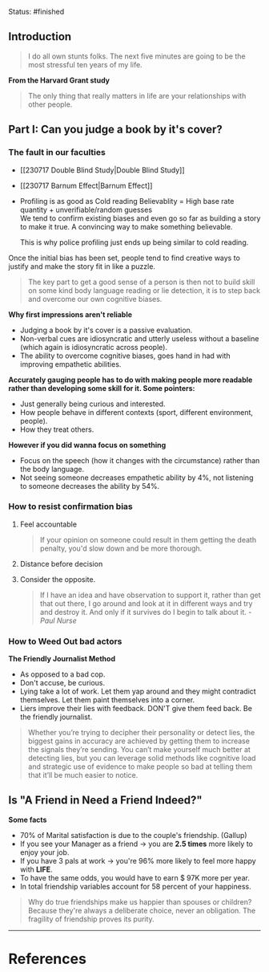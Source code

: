 Status: #finished 

## Introduction 
> I do all own stunts folks. The next five minutes are going to be the most stressful ten years of my life. 

**From the Harvard Grant study**
>The only thing that really matters in life are your relationships with other people. 

## Part I: Can you judge a book by it's cover?
### The fault in our faculties
- [[230717 Double Blind Study|Double Blind Study]]
- [[230717 Barnum Effect|Barnum Effect]]
- Profiling is as good as Cold reading
	Believablity = High base rate quantity + unverifiable/random guesses  
	We tend to confirm existing biases and even go so far as building a story to make it true. A convincing way to make something believable. 
 
	This is why police profiling just ends up being similar to cold reading. 

Once the initial bias has been set, people tend to find creative ways to justify and make the story fit in like a puzzle. 

> The key part to get a good sense of a person is then not to build skill on some kind body language reading or lie detection, it is to step back and overcome our own cognitive biases. 

**Why first impressions aren't reliable**
- Judging a book by it's cover is a passive evaluation. 
- Non-verbal cues are idiosyncratic and utterly useless without a baseline (which again is idiosyncratic across people). 
- The ability to overcome cognitive biases, goes hand in had with improving empathetic abilities.  

**Accurately gauging people has to do with making people more readable rather than developing some skill for it. Some pointers:**
- Just generally being curious and interested. 
- How people behave in different contexts (sport, different environment, people). 
- How they treat others. 

**However if you did wanna focus on something**
- Focus on the speech (how it changes with the circumstance) rather than the body language.  
- Not seeing someone decreases empathetic ability by 4%, not listening to someone decreases the ability by 54%. 

### How to resist confirmation bias
1. Feel accountable 
	> If your opinion on someone could result in them getting the death penalty, you'd slow down and be more thorough. 
	
2. Distance before decision
3. Consider the opposite. 
	> If I have an idea and have observation to support it, rather than get that out there, I go around and look at it in different ways and try and destroy it. And only if it survives do I begin to talk about it. 
	> *- Paul Nurse*

### How to Weed Out bad actors 
**The Friendly Journalist Method**
- As opposed to a bad cop. 
- Don't accuse, be curious. 
- Lying take a lot of work. Let them yap around and they might contradict themselves. Let them paint themselves into a corner. 
- Liers improve their lies with feedback. DON'T give them feed back. Be the friendly journalist. 
> 
> Whether you’re trying to decipher their personality or detect lies, the biggest gains in accuracy are achieved by getting them to increase the signals they’re sending. You can’t make yourself much better at detecting lies, but you can leverage solid methods like cognitive load and strategic use of evidence to make people so bad at telling them that it’ll be much easier to notice.

## Is "A Friend in Need a Friend Indeed?"
**Some facts**
- 70% of Marital satisfaction is due to the couple's friendship. (Gallup)
- If you see your Manager as a friend -> you are **2.5 times** more likely to enjoy your job. 
- If you have 3 pals at work -> you're 96% more likely to feel more happy with **LIFE**.
- To have the same odds, you would have to earn $ 97K more per year. 
- In total friendship variables account for 58 percent of your happiness. 
> Why do true friendships make us happier than spouses or children? Because they're always a deliberate choice, never an obligation. 
> The fragility of friendship proves its purity. 



---
# References
